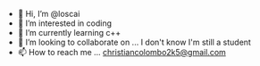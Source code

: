 - 👋 Hi, I’m @loscai
- 👀 I’m interested in coding
- 🌱 I’m currently learning c++
- 💞️ I’m looking to collaborate on ... I don't know I'm still a student
- 📫 How to reach me ... christiancolombo2k5@gmail.com

<!---
loscai/loscai is a ✨ special ✨ repository because its `README.md` (this file) appears on your GitHub profile.
You can click the Preview link to take a look at your changes.
--->
